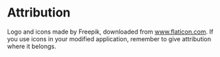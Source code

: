 # Attribution
Logo and icons made by Freepik, downloaded from www.flaticon.com. If you use icons in your modified application, remember to give attribution where it belongs.
